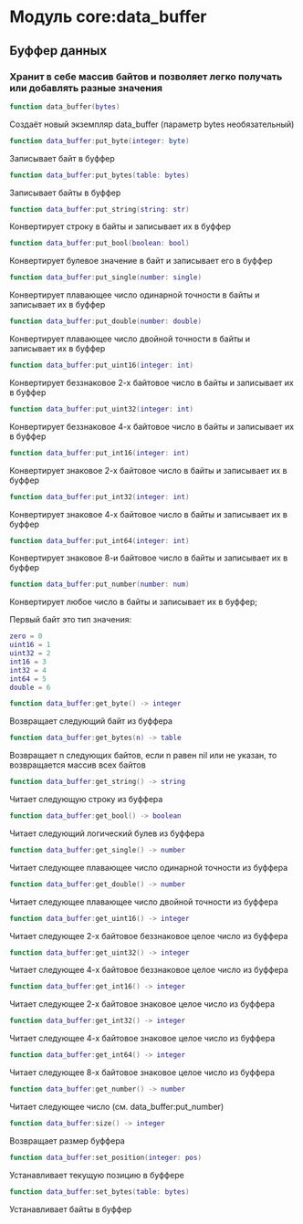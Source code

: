 # Модуль core:data_buffer

## Буффер данных
### Хранит в себе массив байтов и позволяет легко получать или добавлять разные значения

```lua
function data_buffer(bytes)
```
Создаёт новый экземпляр data_buffer (параметр bytes необязательный)

```lua
function data_buffer:put_byte(integer: byte)
```
Записывает байт в буффер

```lua
function data_buffer:put_bytes(table: bytes)
```
Записывает байты в буффер

```lua
function data_buffer:put_string(string: str)
```
Конвертирует строку в байты и записывает их в буффер

```lua
function data_buffer:put_bool(boolean: bool)
```
Конвертирует булевое значение в байт и записывает его в буффер

```lua
function data_buffer:put_single(number: single)
```
Конвертирует плавающее число одинарной точности в байты и записывает их в буффер

```lua
function data_buffer:put_double(number: double)
```
Конвертирует плавающее число двойной точности в байты и записывает их в буффер

```lua
function data_buffer:put_uint16(integer: int)
```
Конвертирует беззнаковое 2-х байтовое число в байты и записывает их в буффер

```lua
function data_buffer:put_uint32(integer: int)
```
Конвертирует беззнаковое 4-х байтовое число в байты и записывает их в буффер

```lua
function data_buffer:put_int16(integer: int)
```
Конвертирует знаковое 2-х байтовое число в байты и записывает их в буффер

```lua
function data_buffer:put_int32(integer: int)
```
Конвертирует знаковое 4-х байтовое число в байты и записывает их в буффер

```lua
function data_buffer:put_int64(integer: int)
```
Конвертирует знаковое 8-и байтовое число в байты и записывает их в буффер

```lua
function data_buffer:put_number(number: num)
```
Конвертирует любое число в байты и записывает их в буффер;

Первый байт это тип значения:
```lua
zero = 0
uint16 = 1
uint32 = 2
int16 = 3
int32 = 4
int64 = 5
double = 6
```

```lua
function data_buffer:get_byte() -> integer
```
Возвращает следующий байт из буффера

```lua
function data_buffer:get_bytes(n) -> table
```
Возвращает n следующих байтов, если n равен nil или не указан, то возвращается массив всех байтов

```lua
function data_buffer:get_string() -> string
```
Читает следующую строку из буффера

```lua
function data_buffer:get_bool() -> boolean
```
Читает следующий логический булев из буффера

```lua
function data_buffer:get_single() -> number
```
Читает следующее плавающее число одинарной точности из буффера

```lua
function data_buffer:get_double() -> number
```
Читает следующее плавающее число двойной точности из буффера

```lua
function data_buffer:get_uint16() -> integer
```
Читает следующее 2-х байтовое беззнаковое целое число из буффера

```lua
function data_buffer:get_uint32() -> integer
```
Читает следующее 4-х байтовое беззнаковое целое число из буффера

```lua
function data_buffer:get_int16() -> integer
```
Читает следующее 2-х байтовое знаковое целое число из буффера

```lua
function data_buffer:get_int32() -> integer
```
Читает следующее 4-х байтовое знаковое целое число из буффера

```lua
function data_buffer:get_int64() -> integer
```
Читает следующее 8-х байтовое знаковое целое число из буффера

```lua
function data_buffer:get_number() -> number
```
Читает следующее число (см. data_buffer:put_number)

```lua
function data_buffer:size() -> integer
```
Возвращает размер буффера

```lua
function data_buffer:set_position(integer: pos)
```
Устанавливает текущую позицию в буффере

```lua
function data_buffer:set_bytes(table: bytes)
```
Устанавливает байты в буффер
